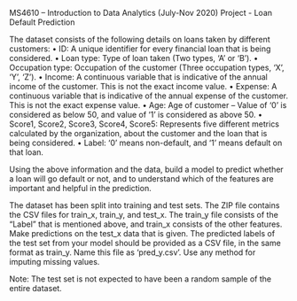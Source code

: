 MS4610 – Introduction to Data Analytics (July-Nov 2020)
Project - Loan Default Prediction

The dataset consists of the following details on loans taken by different customers:
  • ID: A unique identifier for every financial loan that is being considered.
  • Loan type: Type of loan taken (Two types, ‘A’ or ‘B’).
  • Occupation type: Occupation of the customer (Three occupation types, ‘X’, ‘Y’, ‘Z’).
  • Income: A continuous variable that is indicative of the annual income of the customer. This is not the exact income value.
  • Expense: A continuous variable that is indicative of the annual expense of the customer. This is not the exact expense value.
  • Age: Age of customer – Value of ‘0’ is considered as below 50, and value of ‘1’ is considered as above 50.
  • Score1, Score2, Score3, Score4, Score5: Represents five different metrics calculated by the organization, about the customer and the loan that is being considered.
  • Label: ‘0’ means non-default, and ‘1’ means default on that loan.

Using the above information and the data, build a model to predict whether a loan will go default or not, and to understand which of the features are important and helpful in the prediction.

The dataset has been split into training and test sets. The ZIP file contains the CSV files for train_x, train_y, and test_x. The train_y file consists of the “Label” that is mentioned above, and train_x consists of the other features.
Make predictions on the test_x data that is given. The predicted labels of the test set from your model should be provided as a CSV file, in the same format as train_y. Name this file as ‘pred_y.csv’.
Use any method for imputing missing values.

Note: The test set is not expected to have been a random sample of the entire dataset.
